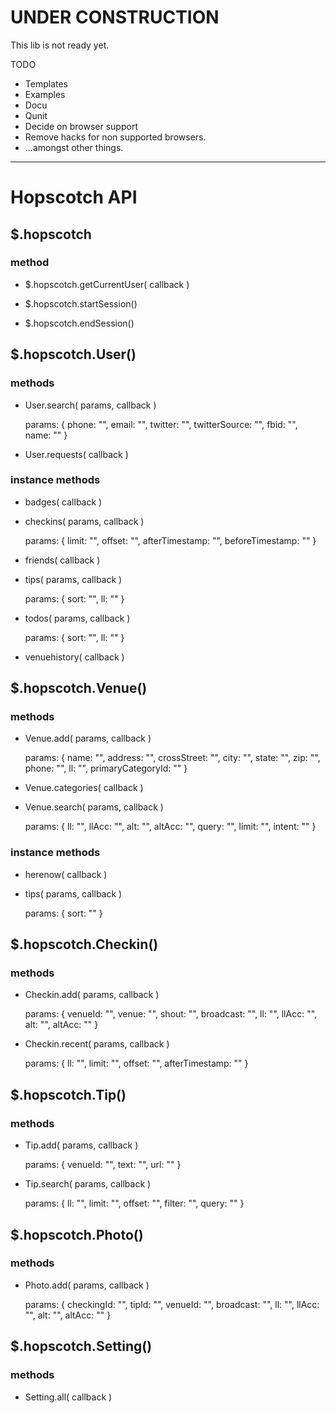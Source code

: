UNDER CONSTRUCTION
==================

This lib is not ready yet. 

TODO 

  - Templates
  - Examples
  - Docu
  - Qunit
  - Decide on browser support
  - Remove hacks for non supported browsers.
  - ...amongst other things.

*****

Hopscotch API
=============

$.hopscotch
---------

### method

- $.hopscotch.getCurrentUser( callback )

- $.hopscotch.startSession()

- $.hopscotch.endSession()

$.hopscotch.User()
------------------

### methods

- User.search( params, callback )

    params: { phone: "", email: "", twitter: "", twitterSource: "", fbid: "", name: "" }

- User.requests( callback )


### instance methods

- badges( callback )


- checkins( params, callback )

    params: { limit: "", offset: "", afterTimestamp: "", beforeTimestamp: "" }

- friends( callback )

- tips( params, callback )

    params: { sort: "", ll: "" }

- todos( params, callback )

    params: { sort: "", ll: "" }

- venuehistory( callback )


$.hopscotch.Venue()
-------------------

### methods

- Venue.add( params, callback )

    params: { name: "", address: "", crossStreet: "", city: "", state: "", zip: "", phone: "", ll: "", primaryCategoryId: "" }

- Venue.categories( callback )

- Venue.search( params, callback )

    params: { ll: "", llAcc: "", alt: "", altAcc: "", query: "", limit: "", intent: "" }

### instance methods

- herenow( callback )

- tips( params, callback )

    params: { sort: "" }

$.hopscotch.Checkin()
---------------------

### methods


- Checkin.add( params, callback )

    params: { venueId: "", venue: "", shout: "", broadcast: "", ll: "", llAcc: "", alt: "", altAcc: "" }

- Checkin.recent( params, callback )

    params: { ll: "", limit: "", offset: "", afterTimestamp: "" }

$.hopscotch.Tip()
-----------------

### methods


- Tip.add( params, callback )

    params: { venueId: "", text: "", url: "" }

- Tip.search( params, callback )

    params: { ll: "", limit: "", offset: "", filter: "", query: "" }

$.hopscotch.Photo()
-------------------

### methods


- Photo.add( params, callback )

    params: { checkingId: "", tipId: "", venueId: "", broadcast: "", ll: "", llAcc: "", alt: "", altAcc: "" }

$.hopscotch.Setting()
---------------------

### methods


- Setting.all( callback )
